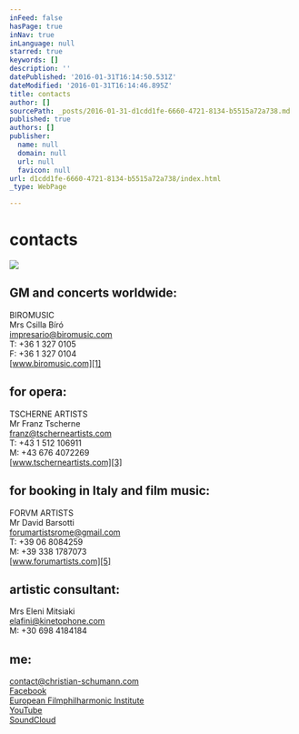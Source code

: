 ```yaml
---
inFeed: false
hasPage: true
inNav: true
inLanguage: null
starred: true
keywords: []
description: ''
datePublished: '2016-01-31T16:14:50.531Z'
dateModified: '2016-01-31T16:14:46.895Z'
title: contacts
author: []
sourcePath: _posts/2016-01-31-d1cdd1fe-6660-4721-8134-b5515a72a738.md
published: true
authors: []
publisher:
  name: null
  domain: null
  url: null
  favicon: null
url: d1cdd1fe-6660-4721-8134-b5515a72a738/index.html
_type: WebPage

---
```

# contacts
![](https://s3-us-west-2.amazonaws.com/the-grid-img/p/eb7477d7dceae63bf6d36f493690f90afbbeb47b.jpg)

## GM and concerts worldwide:

BIROMUSIC  
Mrs Csilla Bíró  
[impresario@biromusic.com][0]  
T: +36 1 327 0105  
F: +36 1 327 0104  
[www.biromusic.com][1]

## for opera:

TSCHERNE ARTISTS  
Mr Franz Tscherne  
[franz@tscherneartists.com][2]  
T: +43 1 512 106911  
M: +43 676 4072269  
[www.tscherneartists.com][3]

## for booking in Italy and film music:

FORVM ARTISTS  
Mr David Barsotti  
[forumartistsrome@gmail.com][4]  
T: +39 06 8084259  
M: +39 338 1787073  
[www.forumartists.com][5]

## artistic consultant:

Mrs Eleni Mitsiaki  
[elafini@kinetophone.com][6]  
M: +30 698 4184184

## me:

[contact@christian-schumann.com][7]  
[Facebook][8]  
[European Filmphilharmonic Institute][9]  
[YouTube][10]  
[SoundCloud][11]

[0]: mailto:impresario@biromusic.com?subject=Christian%20Schumann "mailto:impresario@biromusic.com?subject=Christian Schumann"
[1]: http://biromusic.com/eng/muveszek/christian-schumann-en/ "http://biromusic.com/eng/muveszek/christian-schumann-en/"
[2]: mailto:franz@tscherneartists.com?subject=Christian%20Schumann "mailto:franz@tscherneartists.com?subject=Christian Schumann"
[3]: http://tscherneartists.com/schumann_christian.html "http://tscherneartists.com/schumann_christian.html"
[4]: mailto:forumartistsrome@gmail.com?subject=Christian%20Schumann "mailto:forumartistsrome@gmail.com?subject=Christian Schumann"
[5]: http://www.forumartists.com/#%21christian-schumann/c21b5 "http://www.forumartists.com/#!christian-schumann/c21b5"
[6]: mailto:elafini@kinetophone.com?subject=Christian%20Schumann "mailto:elafini@kinetophone.com?subject=Christian Schumann"
[7]: mailto:contact@christian-schumann.com?subject= "mailto:contact@christian-schumann.com?subject="
[8]: https://www.facebook.com/ChristianSchumannOfficial/?ref=hl "https://www.facebook.com/ChristianSchumannOfficial/?ref=hl"
[9]: http://www.filmphilharmonie.de/index.php?id=127&L=1 "http://www.filmphilharmonie.de/index.php?id=127&L=1"
[10]: https://www.youtube.com/user/MyCMvideos/videos "https://www.youtube.com/user/MyCMvideos/videos"
[11]: https://soundcloud.com/christian-schumann-19 "https://soundcloud.com/christian-schumann-19"